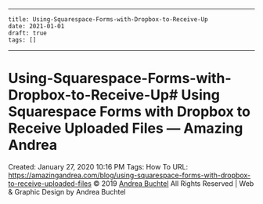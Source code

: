 
---
    title: Using-Squarespace-Forms-with-Dropbox-to-Receive-Up
    date: 2021-01-01    
    draft: true
    tags: []
---
# Using-Squarespace-Forms-with-Dropbox-to-Receive-Up# Using Squarespace Forms with Dropbox to Receive Uploaded Files — Amazing Andrea
Created: January 27, 2020 10:16 PM
Tags: How To
URL: https://amazingandrea.com/blog/using-squarespace-forms-with-dropbox-to-receive-uploaded-files
© 2019 [Andrea Buchtel](https://amazingandrea.com/content/lp/contact) All Rights Reserved | Web & Graphic Design by Andrea Buchtel
